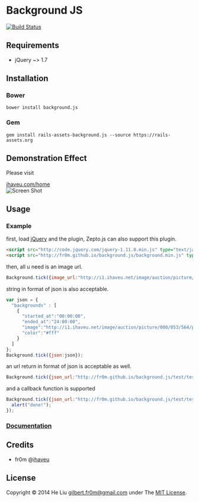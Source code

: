 # Background JS
[![Build Status](https://travis-ci.org/fr0m/background.js.png?branch=master)](https://travis-ci.org/fr0m/background.js)

## Requirements

* jQuery ~> 1.7

## Installation

### Bower 

    bower install background.js

### Gem

   	gem install rails-assets-background.js --source https://rails-assets.org

## Demonstration Effect

Please visit

[ihaveu.com/home](http://www.ihaveu.com/home)<br />
![Screen Shot](http://fr0m.github.io/background.js/screenshot.png)

## Usage

### Example

first, load [jQuery](http://jquery.com/) and the plugin, Zepto.js can also support this plugin.<br />
```html
<script src="http://code.jquery.com/jquery-1.11.0.min.js" type="text/javascript"></script>
<script src="http://fr0m.github.io/background.js/background.min.js" type="text/javascript"></script>
```
then, all u need is an image url.<br />
```javascript
Background.tick({image_url:"http://i1.ihaveu.net/image/auction/picture/000/053/564/path/16dd7c4e.jpg"});
```
string in format of json is also acceptable.<br />
```javascript
var json = {
  "backgrounds" : [
    {
      "started_at":"00:00:00",
      "ended_at":"24:00:00",
      "image":"http://i1.ihaveu.net/image/auction/picture/000/053/564/path/16dd7c4e.jpg",
      "color":"#fff"
    }
  ] 
};
Background.tick({json:json});
```
an url return in format of json is acceptable as well.<br />
```javascript
Background.tick({json_url:"http://fr0m.github.io/background.js/test/test.json"});
```
and a callback function is supported
```javascript
Background.tick({json_url:"http://fr0m.github.io/background.js/test/test.json"},function(){
  alert("done!");
});
```

### [Documentation](https://github.com/fr0m/background.js/wiki/API-Documents)

## Credits

* fr0m @[ihaveu](http://www.ihaveu.com/home)

## License

Copyright © 2014 He Liu <gilbert.fr0m@gmail.com> under The [MIT License](http://opensource.org/licenses/MIT).
